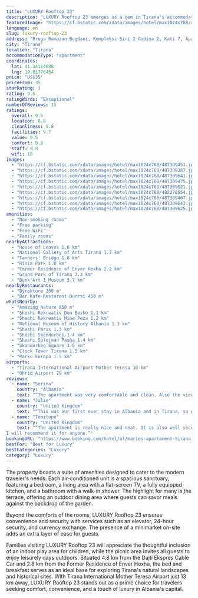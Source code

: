 ```yaml
---
title: "LUXURY Rooftop 23"
description: "LUXURY Rooftop 23 emerges as a gem in Tirana's accommodation scene, following its recent renovation."
featuredImage: "https://cf.bstatic.com/xdata/images/hotel/max1024x768/487309451.jpg?k=d84d2239d4b684be6d8ebeb8d1fc791e2b65f1edf1991ef0448795ba8144caeb&o=&hp=1"
language: en
slug: luxury-rooftop-23
address: "Rruga Ramazan Bogdani, Kompleksi Siri 2 Godina 2, Kati 7, Apartament nr. 20707, 1017 Tirana, Albania"
city: "Tirana"
location: "Tirana"
accommodationType: "apartment"
coordinates:
  lat: 41.34114688
  lng: 19.81776454
price: "US$35"
priceFrom: 35
starRating: 3
rating: 9.6
ratingWords: "Exceptional"
numberOfReviews: 15
ratings:
  overall: 9.6
  location: 8.8
  cleanliness: 9.8
  facilities: 9.7
  value: 9.5
  comfort: 9.8
  staff: 9.8
  wifi: 10
images:
  - "https://cf.bstatic.com/xdata/images/hotel/max1024x768/487309451.jpg?k=d84d2239d4b684be6d8ebeb8d1fc791e2b65f1edf1991ef0448795ba8144caeb&o=&hp=1"
  - "https://cf.bstatic.com/xdata/images/hotel/max1024x768/487309387.jpg?k=df89e2769f57d795afaac6da3e74e694c55f4e2fc9658eceda0f277ba12cfc80&o=&hp=1"
  - "https://cf.bstatic.com/xdata/images/hotel/max1024x768/487309641.jpg?k=751a30d6bbbd0bb11fc3b45e873713d777193a69f5777c75f9c5926fe609a9dd&o=&hp=1"
  - "https://cf.bstatic.com/xdata/images/hotel/max1024x768/487309475.jpg?k=ed31e564211674abe54ac7a1e180595f1750f11f6e03f10e50627ad77d1bca6d&o=&hp=1"
  - "https://cf.bstatic.com/xdata/images/hotel/max1024x768/487309621.jpg?k=1a80d1da9e925280d23122492463cff59c7e8d3ea19de3c0c3ac7fbd49edc604&o=&hp=1"
  - "https://cf.bstatic.com/xdata/images/hotel/max1024x768/482278554.jpg?k=c38db256ad429a7e38c4a2b90603494ad6587b3e36bda5c6090f891f09daf4c3&o=&hp=1"
  - "https://cf.bstatic.com/xdata/images/hotel/max1024x768/487309467.jpg?k=2bcdc5941338f4a5bd1e8f888958c7f61bf8e33dd47b15bcab961f741baa2d66&o=&hp=1"
  - "https://cf.bstatic.com/xdata/images/hotel/max1024x768/487309643.jpg?k=88294b846688b1ec02922b7fa8dfdfc3c5ed29c683b4c0c7e41be15169e5ef99&o=&hp=1"
  - "https://cf.bstatic.com/xdata/images/hotel/max1024x768/487309625.jpg?k=40f552af7a07ae9e04be63c333eb293ee43e4958ba08b235f665e55146d4da7d&o=&hp=1"
amenities:
  - "Non-smoking rooms"
  - "Free parking"
  - "Free WiFi"
  - "Family rooms"
nearbyAttractions:
  - "House of Leaves 1.6 km"
  - "National Gallery of Arts Tirana 1.7 km"
  - "Tanners' Bridge 1.8 km"
  - "Rinia Park 1.8 km"
  - "Former Residence of Enver Hoxha 2.2 km"
  - "Grand Park of Tirana 3.3 km"
  - "Bunk'Art 1 Museum 3.7 km"
nearbyRestaurants:
  - "Byrektore 300 m"
  - "Bar Kafe Restorant Durrsi 450 m"
whatsNearby:
  - "Amazing Nature 850 m"
  - "Sheshi Rekreativ Don Bosko 1.1 km"
  - "Sheshi Rekreativ Mine Peza 1.2 km"
  - "National Museum of History Albania 1.3 km"
  - "Sheshi Paris 1.3 km"
  - "Sheshi Skënderbej 1.4 km"
  - "Sheshi Sulejman Pasha 1.4 km"
  - "Skanderbeg Square 1.5 km"
  - "Clock Tower Tirana 1.5 km"
  - "Parku Europa 1.5 km"
airports:
  - "Tirana International Airport Mother Teresa 10 km"
  - "Ohrid Airport 79 km"
reviews:
  - name: "Serina"
    country: "Albania"
    text: "“The apartment was very comfortable and clean. Also the view left us speechless better then the pictures 10/10”"
  - name: "Julie"
    country: "United Kingdom"
    text: "“This was our first ever stay in Albania and in Tirana, so we had nothing to compare it with. The host, Mario, was very friendly and responded quickly and positively to any enquiries. Upon our arrival, he kindly gave us a lift to a restaurant in...”"
  - name: "Temitope"
    country: "United Kingdom"
    text: "“The apartment is really nice and neat. It is also well secured.
I will recommend it for anyone.”"
bookingURL: "https://www.booking.com/hotel/al/marios-apartament-tirana.en-gb.html?aid=8035640"
bestFor: "Best for Luxury"
bestCategories: "Luxury"
category: "Luxury"
---
```


The property boasts a suite of amenities designed to cater to the modern traveler's needs. Each air-conditioned unit is a spacious sanctuary, featuring a bedroom, a living area with a flat-screen TV, a fully equipped kitchen, and a bathroom with a walk-in shower. The highlight for many is the terrace, offering an outdoor dining area where guests can savor meals against the backdrop of the garden.

Beyond the comforts of the rooms, LUXURY Rooftop 23 ensures convenience and security with services such as an elevator, 24-hour security, and currency exchange. The presence of a minimarket on-site adds an extra layer of ease for guests.

Families visiting LUXURY Rooftop 23 will appreciate the thoughtful inclusion of an indoor play area for children, while the picnic area invites all guests to enjoy leisurely days outdoors. Situated 4.8 km from the Dajti Ekspres Cable Car and 2.8 km from the Former Residence of Enver Hoxha, the bed and breakfast serves as an ideal base for exploring Tirana's natural landscapes and historical sites. With Tirana International Mother Teresa Airport just 13 km away, LUXURY Rooftop 23 stands out as a prime choice for travelers seeking comfort, convenience, and a touch of luxury in Albania's capital.